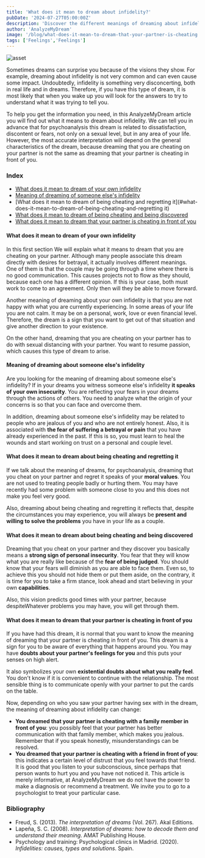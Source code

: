 ```yaml
---
title: 'What does it mean to dream about infidelity?'
pubDate: '2024-07-27T05:00:00Z'
description: 'Discover the different meanings of dreaming about infidelity, from personal insecurity to communication problems in the couple.'
author: 'AnalyzeMyDream'
image: '/blog/what-does-it-mean-to-dream-that-your-partner-is-cheating.jpeg'
tags: ['Feelings','Feelings']
---
```


![asset](/blog/what-does-it-mean-to-dream-that-your-partner-is-cheating.jpeg)

Sometimes dreams can surprise you because of the visions they show. For example, dreaming about infidelity is not very common and can even cause some impact. Undoubtedly, infidelity is something very disconcerting, both in real life and in dreams. Therefore, if you have this type of dream, it is most likely that when you wake up you will look for the answers to try to understand what it was trying to tell you.

To help you get the information you need, in this AnalyzeMyDream article you will find out what it means to dream about infidelity. We can tell you in advance that for psychoanalysis this dream is related to dissatisfaction, discontent or fears, not only on a sexual level, but in any area of ​​your life. However, the most accurate interpretation will depend on the general characteristics of the dream, because dreaming that you are cheating on your partner is not the same as dreaming that your partner is cheating in front of you.

### Index

- [What does it mean to dream of your own infidelity](#what-does-it-mean-to-dream-of-your-own-infidelity)
- [Meaning of dreaming of someone else's infidelity](#meaning-of-dreaming-of-an-other-person's-infidelity)
- [What does it mean to dream of being cheating and regretting it](#what-does-it-mean-to-dream-of-being-cheating-and-regretting it)
- [What does it mean to dream of being cheating and being discovered](#what-does-it-mean-to-dream-of-being-cheating-and-being-discovered)
- [What does it mean to dream that your partner is cheating in front of you](#what-does-it-mean-to-dream-that-your-partner-is-cheating-in-front-of-you)

#### What does it mean to dream of your own infidelity

In this first section We will explain what it means to dream that you are cheating on your partner. Although many people associate this dream directly with desires for betrayal, it actually involves different meanings. One of them is that the couple may be going through a time where there is no good communication. This causes projects not to flow as they should, because each one has a different opinion. If this is your case, both must work to come to an agreement. Only then will they be able to move forward.

Another meaning of dreaming about your own infidelity is that you are not happy with what you are currently experiencing. In some areas of your life you are not calm. It may be on a personal, work, love or even financial level. Therefore, the dream is a sign that you want to get out of that situation and give another direction to your existence.

On the other hand, dreaming that you are cheating on your partner has to do with sexual distancing with your partner. You want to resume passion, which causes this type of dream to arise. 

#### Meaning of dreaming about someone else's infidelity

Are you looking for the meaning of dreaming about someone else's infidelity? If in your dreams you witness someone else's infidelity **it speaks of your own insecurity**. You are reflecting your fears in your dreams through the actions of others. You need to analyze what the origin of your concerns is so that you can face and overcome them. 

In addition, dreaming about someone else's infidelity may be related to people who are jealous of you and who are not entirely honest. Also, it is associated with **the fear of suffering a betrayal or pain** that you have already experienced in the past. If this is so, you must learn to heal the wounds and start working on trust on a personal and couple level. 

#### What does it mean to dream about being cheating and regretting it

If we talk about the meaning of dreams, for psychoanalysis, dreaming that you cheat on your partner and regret it speaks of your **moral values**. You are not used to treating people badly or hurting them. You may have recently had some problem with someone close to you and this does not make you feel very good.

Also, dreaming about being cheating and regretting it reflects that, despite the circumstances you may experience, you will always be **present and willing to solve the problems** you have in your life as a couple.

#### What does it mean to dream about being cheating and being discovered

Dreaming that you cheat on your partner and they discover you basically means a **strong sign of personal insecurity**. You fear that they will know what you are really like because of the **fear of being judged**. You should know that your fears will diminish as you are able to face them. Even so, to achieve this you should not hide them or put them aside, on the contrary, it is time for you to take a firm stance, look ahead and start believing in your own **capabilities**.

Also, this vision predicts good times with your partner, because despiteWhatever problems you may have, you will get through them.

#### What does it mean to dream that your partner is cheating in front of you

If you have had this dream, it is normal that you want to know the meaning of dreaming that your partner is cheating in front of you. This dream is a sign for you to be aware of everything that happens around you. You may have **doubts about your partner's feelings for you** and this puts your senses on high alert.

It also symbolizes your own **existential doubts about what you really feel**. You don't know if it is convenient to continue with the relationship. The most sensible thing is to communicate openly with your partner to put the cards on the table.

Now, depending on who you saw your partner having sex with in the dream, the meaning of dreaming about infidelity can change:

- **You dreamed that your partner is cheating with a family member in front of you**: you possibly feel that your partner has better communication with that family member, which makes you jealous. Remember that if you speak honestly, misunderstandings can be resolved.
- **You dreamed that your partner is cheating with a friend in front of you**: this indicates a certain level of distrust that you feel towards that friend. It is good that you listen to your subconscious, since perhaps that person wants to hurt you and you have not noticed it. 
This article is merely informative, at AnalyzeMyDream we do not have the power to make a diagnosis or recommend a treatment. We invite you to go to a psychologist to treat your particular case.

### Bibliography

- Freud, S. (2013). *The interpretation of dreams* (Vol. 267). Akal Editions.
- Lapeña, S. C. (2008). *Interpretation of dreams: how to decode them and understand their meaning*. AMAT Publishing House.
- Psychology and training: Psychological clinics in Madrid. (2020). *Infidelities: causes, types and solutions*. Spain.